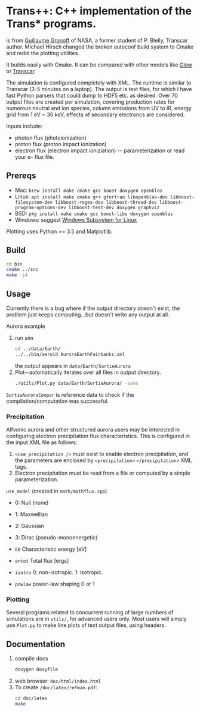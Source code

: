# Trans++: C++ implementation of the Trans* programs.

is from [Guillaume Gronoff](https://scholar.google.com/citations?user=e2RfvmYAAAAJ) of NASA, a former student of P. Blelly, Transcar author.
Michael Hirsch changed the broken autoconf build system to Cmake and redid the plotting utilities.



It builds easily with Cmake. 
It can be compared with other models like 
[Glow](https://www.github.com/scivision/glowaurora) or 
[Transcar](https://www.github.com/scivision/transcar).

The simulation is configured completely with XML.
The runtime is similar to Transcar (3-5 minutes on a laptop). 
The output is text files, for which I have fast Python parsers that could dump to HDF5 etc. as desired. 
Over 70 output files are created per simulation, covering production rates for numerous neutral and ion species, column emissions from UV to IR, energy grid from 1 eV ~ 30 keV, effects of secondary electroncs are considered.  

Inputs include:
* photon flux (photoionization)
* proton flux (proton impact ionization) 
* electron flux (electron impact ioniziation) -- parameterization or read your e- flux file.



## Prereqs

* Mac: `brew install make cmake gcc boost doxygen openblas`
* Linux: `apt install make cmake g++ gfortran libopenblas-dev libboost-filesystem-dev libboost-regex-dev libboost-thread-dev libboost-program-options-dev libboost-test-dev doxygen graphviz`
* BSD: `pkg install make cmake gcc boost-libs doxygen openblas`
* Windows: suggest [Windows Subsystem for Linux](https://www.scivision.co/install-windows-subsystem-for-linux/)

Plotting uses Python >= 3.5 and Matplotlib.

## Build
```sh
cd bin
cmake ../src
make -j4
```

## Usage
Currently there is a bug where if the output directory doesn't exist, the problem just keeps computing...but doesn't write any output at all.

Aurora example

1. run sim
   ```sh
   cd ../data/Earth/
   ../../bin/aero1d AuroraEarthFairbanks.xml
   ```
   the output appears in `data/Earth/SortieAurora`
2. Plot--automatically iterates over all files in output directory.
   ```sh
   ./utils/Plot.py data/Earth/SortieAurora/ -save
   ```


`SortieAuroraCompar` is reference data to check if the compilation/computation was successful.

### Precipitation
Alfvenic aurora and other structured aurora users may be interested in configuring electron precipitation flux characteristics.
This is configured in the input XML file as follows:

1. `<use_precipitation />` must exist to enable electron precipitation, and the parameters are enclosed by `<precipitation>` `</precipitation>` XML tags.
2. Electron precipitation must be read from a file or computed by a simple parameterization.

`use_model`  (created in `math/mathflux.cpp`)
* 0: Null (none)
* 1: Maxwellian
* 2: Gaussian
* 3: Dirac (pseudo-monoenergetic)


* `E0`     Characteristic energy [eV]
* `entot`  Total flux [ergs]
* `isotro` 0: non-isotropic.  1: isotropic.
* `powlaw` power-law shaping 0 or 1


### Plotting
Several programs related to concurrent running of large numbers of simulations are in `utils/`, for advanced users only.
Most users will simply use `Plot.py` to make line plots of text output files, using headers.

## Documentation

1. compile docs
   ```sh
   doxygen Doxyfile
   ```
2. web browser: `doc/html/index.html`
3. To create `/doc/latex/refman.pdf`:
   ```sh
   cd doc/latex
   make
   ```

